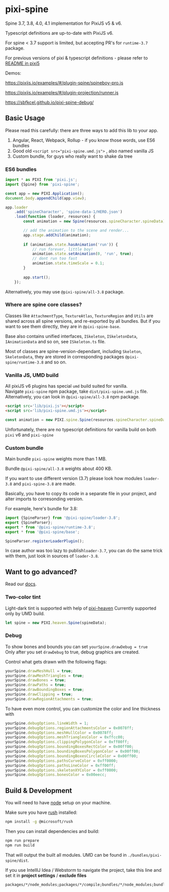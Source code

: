 # pixi-spine

Spine 3.7, 3.8, 4.0, 4.1 implementation for PixiJS v5 & v6. 

Typescript definitions are up-to-date with PixiJS v6.

For spine < 3.7 support is limited, but accepting PR's for `runtime-3.7` package.

For previous versions of pixi & typescript definitions - please refer to [README in pixi5](https://github.com/pixijs/pixi-spine/tree/pixi5/#readme)

Demos:

https://pixijs.io/examples/#/plugin-spine/spineboy-pro.js

https://pixijs.io/examples/#/plugin-projection/runner.js

https://sbfkcel.github.io/pixi-spine-debug/

## Basic Usage

Please read this carefully: there are three ways to add this lib to your app.

1. Angular, React, Webpack, Rollup - if you know those words, use ES6 bundles 
2. Good old `<script src="pixi-spine.umd.js">` , also named vanilla JS
3. Custom bundle, for guys who really want to shake da tree

### ES6 bundles

```js
import * as PIXI from 'pixi.js';
import {Spine} from 'pixi-spine';

const app = new PIXI.Application();
document.body.appendChild(app.view);

app.loader
    .add('spineCharacter', 'spine-data-1/HERO.json')
    .load(function (loader, resources) {
        const animation = new Spine(resources.spineCharacter.spineData);

        // add the animation to the scene and render...
        app.stage.addChild(animation);
        
        if (animation.state.hasAnimation('run')) {
            // run forever, little boy!
            animation.state.setAnimation(0, 'run', true);
            // dont run too fast
            animation.state.timeScale = 0.1;
        }
        
        app.start();
    });
```

Alternatively, you may use `@pixi-spine/all-3.8` package.

### Where are spine core classes?

Classes like `AttachmentType`, `TextureAtlas`, `TextureRegion` and `Utils` are shared across all spine versions, and re-exported by all bundles. But if you want to see them directly, they are in `@pixi-spine-base`.

Base also contains unified interfaces, `ISkeleton`, `ISkeletonData`, `IAnimationData` and so on, see `ISkeleton.ts` file. 

Most of classes are spine-version-dependant, including `Skeleton`, `SkeletonData`, they are stored in corresponding packages `@pixi-spine/runtime-3.8` and so on.

### Vanilla JS, UMD build

All pixiJS v6 plugins has special `umd` build suited for vanilla.   
Navigate `pixi-spine` npm package, take `dist/pixi-spine.umd.js` file.
Alternatively, you can look in `@pixi-spine/all-3.8` npm package.

```html
<script src='lib/pixi.js'></script>
<script src='lib/pixi-spine.umd.js'></script>
```

```js
const animation = new PIXI.spine.Spine(resources.spineCharacter.spineData);
```

Unfortunately, there are no typescript definitions for vanilla build on both `pixi` v6 and `pixi-spine`

### Custom bundle

Main bundle `pixi-spine` weights more than 1 MB.

Bundle `@pixi-spine/all-3.8` weights about 400 KB.

If you want to use different version (3.7) please look how modules `loader-3.8` and `pixi-spine-3.8` are made.

Basically, you have to copy its code in a separate file in your project, and alter imports to corresonding version. 

For example, here's bundle for 3.8:

```js
import {SpineParser} from '@pixi-spine/loader-3.8';
export {SpineParser};
export * from '@pixi-spine/runtime-3.8';
export * from '@pixi-spine/base';

SpineParser.registerLoaderPlugin();
```

In case author was too lazy to publish`loader-3.7`, you can do the same trick with them, just look in sources of `loader-3.8`.

## Want to go advanced?

Read our [docs](examples/index.md).

### Two-color tint

Light-dark tint is supported with help of [pixi-heaven](https://github.com/gameofbombs/pixi-heaven)
Currently supported only by UMD build.

```js
let spine = new PIXI.heaven.Spine(spineData);
```

### Debug

To show bones and bounds you can set `yourSpine.drawDebug = true`  
Only after you set `drawDebug` to true, debug graphics are created.

Control what gets drawn with the following flags:

```js
yourSpine.drawMeshHull = true;
yourSpine.drawMeshTriangles = true;
yourSpine.drawBones = true;
yourSpine.drawPaths = true;
yourSpine.drawBoundingBoxes = true;
yourSpine.drawClipping = true;
yourSpine.drawRegionAttachments = true;
```

To have even more control, you can customize the color and line thickness with
```js
yourSpine.debugOptions.lineWidth = 1;
yourSpine.debugOptions.regionAttachmentsColor = 0x0078ff;
yourSpine.debugOptions.meshHullColor = 0x0078ff;
yourSpine.debugOptions.meshTrianglesColor = 0xffcc00;
yourSpine.debugOptions.clippingPolygonColor = 0xff00ff;
yourSpine.debugOptions.boundingBoxesRectColor = 0x00ff00;
yourSpine.debugOptions.boundingBoxesPolygonColor = 0x00ff00;
yourSpine.debugOptions.boundingBoxesCircleColor = 0x00ff00;
yourSpine.debugOptions.pathsCurveColor = 0xff0000;
yourSpine.debugOptions.pathsLineColor = 0xff00ff;
yourSpine.debugOptions.skeletonXYColor = 0xff0000;
yourSpine.debugOptions.bonesColor = 0x00eecc;
```

## Build & Development

You will need to have [node][node] setup on your machine.

Make sure you have [rush][rush] installed:

```bash
npm install -g @microsoft/rush
```

Then you can install dependencies and build:

```bash
npm run prepare
npm run build
```

That will output the built all modules. UMD can be found in `./bundles/pixi-spine/dist`.

If you use IntellIJ Idea / Webstorm to navigate the project, take this line and set it in **project settings** / **exclude files**  

```
packages/*/node_modules;packages/*/compile;bundles/*/node_modules;bundles/*/compile;lib;dist
```

[node]:             https://nodejs.org/
[typescript]:       https://www.typescriptlang.org/
[rush]:             https://rushjs.io/
